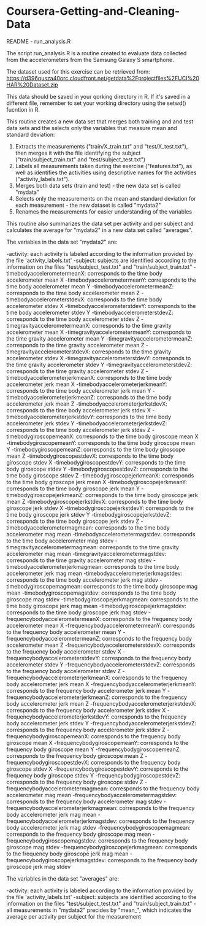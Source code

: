 # Coursera-Getting-and-Cleaning-Data

README - run_analysis.R

The script run_analysis.R is a routine created to evaluate data collected from the accelerometers from the Samsung Galaxy S smartphone.

The dataset used for this exercise can be retrieved from:
https://d396qusza40orc.cloudfront.net/getdata%2Fprojectfiles%2FUCI%20HAR%20Dataset.zip

This data should be saved in your qorking directory in R. If it's saved in a different file, remember to set your working directory using the setwd() fucntion in R.

This routine creates a new data set that merges both training and and test data sets and the selects only the variables that measure mean and standard deviation:
1. Extracts the measurements ("train/X_train.txt" and "test/X_test.txt"), then merges it with the file identifying the subject ("train/subject_train.txt" and "test/subject_test.txt")
2. Labels all measurements taken during the exercise ("features.txt"), as well as identifies the activities using descriptive names for the activities ("activity_labels.txt").
3. Merges both data sets (train and test) - the new data set is called "mydata"
4. Selects only the measurements on the mean and standard deviation for each measurement - the new dataset is called "mydata2"
5. Renames the measurements for easier understanding of the variables

This routine also summarizes the data set per activity and per subject and calculates the average for "mydata2" in a new data set called "averages".

The variables in the data set "mydata2" are:

-activity: each activity is labeled according to the information provided by the file 'activity_labels.txt'
-subject: subjects are identified according to the information on the files "test/subject_test.txt" and "train/subject_train.txt"
-timebodyaccelerometermeanX: corresponds to the time body accelerometer mean X
-timebodyaccelerometermeanY: corresponds to the time body accelerometer mean Y
-timebodyaccelerometermeanZ: corresponds to the time body accelerometer mean Z
-timebodyaccelerometerstdevX: corresponds to the time body accelerometer stdev X
-timebodyaccelerometerstdevY: corresponds to the time body accelerometer stdev Y
-timebodyaccelerometerstdevZ: corresponds to the time body accelerometer stdev Z
-timegravityaccelerometermeanX: corresponds to the time gravity accelerometer mean X
-timegravityaccelerometermeanY: corresponds to the time gravity accelerometer mean Y
-timegravityaccelerometermeanZ: corresponds to the time gravity accelerometer mean Z
-timegravityaccelerometerstdevX: corresponds to the time gravity accelerometer stdev X
-timegravityaccelerometerstdevY: corresponds to the time gravity accelerometer stdev Y
-timegravityaccelerometerstdevZ: corresponds to the time gravity accelerometer stdev Z
-timebodyaccelerometerjerkmeanX: corresponds to the time body accelerometer jerk mean X
-timebodyaccelerometerjerkmeanY: corresponds to the time body accelerometer jerk mean Y
-timebodyaccelerometerjerkmeanZ: corresponds to the time body accelerometer jerk mean Z
-timebodyaccelerometerjerkstdevX: corresponds to the time body accelerometer jerk stdev X
-timebodyaccelerometerjerkstdevY: corresponds to the time body accelerometer jerk stdev Y
-timebodyaccelerometerjerkstdevZ: corresponds to the time body accelerometer jerk stdev Z
-timebodygiroscopemeanX: corresponds to the time body giroscope mean X
-timebodygiroscopemeanY: corresponds to the time body giroscope mean Y
-timebodygiroscopemeanZ: corresponds to the time body giroscope mean Z
-timebodygiroscopestdevX: corresponds to the time body giroscope stdev X
-timebodygiroscopestdevY: corresponds to the time body giroscope stdev Y
-timebodygiroscopestdevZ: corresponds to the time body giroscope stdev Z
-timebodygiroscopejerkmeanX: corresponds to the time body giroscope jerk mean X
-timebodygiroscopejerkmeanY: corresponds to the time body giroscope jerk mean Y
-timebodygiroscopejerkmeanZ: corresponds to the time body giroscope jerk mean Z
-timebodygiroscopejerkstdevX: corresponds to the time body giroscope jerk stdev X
-timebodygiroscopejerkstdevY: corresponds to the time body giroscope jerk stdev Y
-timebodygiroscopejerkstdevZ: corresponds to the time body giroscope jerk stdev Z
-timebodyaccelerometermagmean: corresponds to the time body accelerometer mag mean
-timebodyaccelerometermagstdev: corresponds to the time body accelerometer mag stdev
-timegravityaccelerometermagmean: corresponds to the time gravity accelerometer mag mean
-timegravityaccelerometermagstdev: corresponds to the time gravity accelerometer mag stdev
-timebodyaccelerometerjerkmagmean: corresponds to the time body accelerometer jerk mag mean
-timebodyaccelerometerjerkmagstdev: corresponds to the time body accelerometer jerk mag stdev
-timebodygiroscopemagmean: corresponds to the time body giroscope mag mean
-timebodygiroscopemagstdev: corresponds to the time body giroscope mag stdev
-timebodygiroscopejerkmagmean: corresponds to the time body giroscope jerk mag mean
-timebodygiroscopejerkmagstdev: corresponds to the time body giroscope jerk mag stdev
-frequencybodyaccelerometermeanX: corresponds to the frequency body accelerometer mean X
-frequencybodyaccelerometermeanY: corresponds to the frequency body accelerometer mean Y
-frequencybodyaccelerometermeanZ: corresponds to the frequency body accelerometer mean Z
-frequencybodyaccelerometerstdevX: corresponds to the frequency body accelerometer stdev X
-frequencybodyaccelerometerstdevY: corresponds to the frequency body accelerometer stdev Y
-frequencybodyaccelerometerstdevZ: corresponds to the frequency body accelerometer stdev Z
-frequencybodyaccelerometerjerkmeanX: corresponds to the frequency body accelerometer jerk mean X
-frequencybodyaccelerometerjerkmeanY: corresponds to the frequency body accelerometer jerk mean Y
-frequencybodyaccelerometerjerkmeanZ: corresponds to the frequency body accelerometer jerk mean Z
-frequencybodyaccelerometerjerkstdevX: corresponds to the frequency body accelerometer jerk stdev X
-frequencybodyaccelerometerjerkstdevY: corresponds to the frequency body accelerometer jerk stdev Y
-frequencybodyaccelerometerjerkstdevZ: corresponds to the frequency body accelerometer jerk stdev Z
-frequencybodygiroscopemeanX: corresponds to the frequency body giroscope mean X
-frequencybodygiroscopemeanY: corresponds to the frequency body giroscope mean Y
-frequencybodygiroscopemeanZ: corresponds to the frequency body giroscope mean Z
-frequencybodygiroscopestdevX: corresponds to the frequency body giroscope stdev X
-frequencybodygiroscopestdevY: corresponds to the frequency body giroscope stdev Y
-frequencybodygiroscopestdevZ: corresponds to the frequency body giroscope stdev Z
-frequencybodyaccelerometermagmean: corresponds to the frequency body accelerometer mag mean
-frequencybodyaccelerometermagstdev: corresponds to the frequency body accelerometer mag stdev
-frequencybodyaccelerometerjerkmagmean: corresponds to the frequency body accelerometer jerk mag mean
-frequencybodyaccelerometerjerkmagstdev: corresponds to the frequency body accelerometer jerk mag stdev
-frequencybodygiroscopemagmean: corresponds to the frequency body giroscope mag mean
-frequencybodygiroscopemagstdev: corresponds to the frequency body giroscope mag stdev
-frequencybodygiroscopejerkmagmean: corresponds to the frequency body giroscope jerk mag mean
-frequencybodygiroscopejerkmagstdev: corresponds to the frequency body giroscope jerk mag stdev


The variables in the data set "averages" are:

-activity: each activity is labeled according to the information provided by the file 'activity_labels.txt'
-subject: subjects are identified according to the information on the files "test/subject_test.txt" and "train/subject_train.txt"
-all measurements in "mydata2" precides by "mean_", which indicates the average per activity per subject for the measurement



